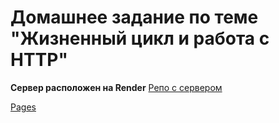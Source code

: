 # Домашнее задание по теме "Жизненный цикл и работа с HTTP"  

**Сервер расположен на Render**
[Репо с сервером](https://github.com/Sinsl/ra-hw-http-backend)

[Pages]( https://sinsl.github.io/ra-hw-http)

